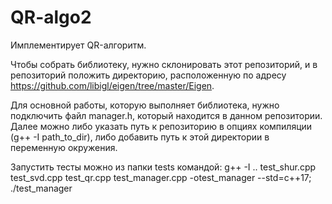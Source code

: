 # QR-algo2
Имплементирует QR-алгоритм.


Чтобы собрать библиотеку, нужно склонировать этот репозиторий, и в репозиторий положить директорию, расположенную по адресу https://github.com/libigl/eigen/tree/master/Eigen. 

Для основной работы, которую выполняет библиотека, нужно подключить файл manager.h, который находится в данном репозитории. Далее можно либо указать путь к репозиторию в опциях компиляции (g++ -I path_to_dir), либо добавить путь к этой директории в переменную окружения.

Запустить тесты можно из папки tests командой: g++ -I .. test_shur.cpp test_svd.cpp test_qr.cpp test_manager.cpp -otest_manager --std=c++17; ./test_manager

